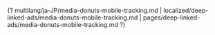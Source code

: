 {? multilang/ja-JP/media-donuts-mobile-tracking.md | localized/deep-linked-ads/media-donuts-mobile-tracking.md | pages/deep-linked-ads/media-donuts-mobile-tracking.md ?}
